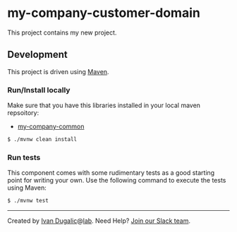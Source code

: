 # my-company-customer-domain

This project contains my new project.

## Development

This project is driven using [Maven][mvn].

[mvn]: https://maven.apache.org/

### Run/Install locally
 
Make sure that you have this libraries installed in your local maven repsoitory:

 - [my-company-common](https://github.com/ivans-innovation-lab/my-company-common)

```bash
$ ./mvnw clean install
```

### Run tests

This component comes with some rudimentary tests as a good starting
point for writing your own.  Use the following command to execute the
tests using Maven:

```bash
$ ./mvnw test
```

---
Created by [Ivan Dugalic][idugalic]@[lab][lab].
Need Help?  [Join our Slack team][slack].

[idugalic]: http://idugalic.pro
[lab]: http://lab.idugalic.pro
[slack]: https://join.slack.com/t/idugalic/signup
